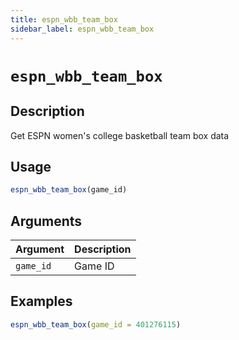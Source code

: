 ```yaml
---
title: espn_wbb_team_box
sidebar_label: espn_wbb_team_box
---
```


# `espn_wbb_team_box`

## Description

Get ESPN women's college basketball team box data


## Usage

```r
espn_wbb_team_box(game_id)
```


## Arguments

Argument      |Description
------------- |----------------
`game_id`     |     Game ID

## Examples

```r
espn_wbb_team_box(game_id = 401276115)
```
